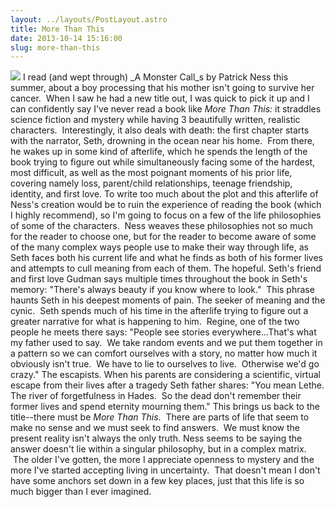 ```yaml
---
layout: ../layouts/PostLayout.astro
title: More Than This
date: 2013-10-14 15:16:00
slug: more-than-this
---
```


[![](http://d202m5krfqbpi5.cloudfront.net/books/1365542595l/17262303.jpg)](http://d202m5krfqbpi5.cloudfront.net/books/1365542595l/17262303.jpg) I read (and wept through) _A Monster Call_s by Patrick Ness this summer, about a boy processing that his mother isn't going to survive her cancer.  When I saw he had a new title out, I was quick to pick it up and I can confidently say I've never read a book like _More Than This:_ it straddles science fiction and mystery while having 3 beautifully written, realistic characters.  Interestingly, it also deals with death: the first chapter starts with the narrator, Seth, drowning in the ocean near his home.  From there, he wakes up in some kind of afterlife, which he spends the length of the book trying to figure out while simultaneously facing some of the hardest, most difficult, as well as the most poignant moments of his prior life, covering namely loss, parent/child relationships, teenage friendship, identity, and first love. To write too much about the plot and this afterlife of Ness's creation would be to ruin the experience of reading the book (which I highly recommend), so I'm going to focus on a few of the life philosophies of some of the characters.  Ness weaves these philosophies not so much for the reader to choose one, but for the reader to become aware of some of the many complex ways people use to make their way through life, as Seth faces both his current life and what he finds as both of his former lives and attempts to cull meaning from each of them. The hopeful. Seth's friend and first love Gudman says multiple times throughout the book in Seth's memory: "There's always beauty if you know where to look."  This phrase haunts Seth in his deepest moments of pain. The seeker of meaning and the cynic.  Seth spends much of his time in the afterlife trying to figure out a greater narrative for what is happening to him.  Regine, one of the two people he meets there says: "People see stories everywhere...That's what my father used to say.  We take random events and we put them together in a pattern so we can comfort ourselves with a story, no matter how much it obviously isn't true.  We have to lie to ourselves to live.  Otherwise we'd go crazy." The escapists. When his parents are considering a scientific, virtual escape from their lives after a tragedy Seth father shares: "You mean Lethe. The river of forgetfulness in Hades.  So the dead don't remember their former lives and spend eternity mourning them." This brings us back to the title--there must be _More Than This_.  There are parts of life that seem to make no sense and we must seek to find answers.  We must know the present reality isn't always the only truth. Ness seems to be saying the answer doesn't lie within a singular philosophy, but in a complex matrix.  The older I've gotten, the more I appreciate openness to mystery and the more I've started accepting living in uncertainty.  That doesn't mean I don't have some anchors set down in a few key places, just that this life is so much bigger than I ever imagined.